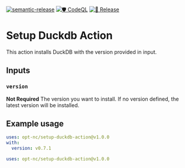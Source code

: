 [![semantic-release](https://img.shields.io/badge/%20%20%F0%9F%93%A6%F0%9F%9A%80-semantic--release-e10079.svg)](https://github.com/semantic-release/semantic-release)
[![🛡️ CodeQL](https://github.com/opt-nc/setup-duckdb-action/actions/workflows/codeql-analysis.yml/badge.svg)](https://github.com/opt-nc/setup-duckdb-action/actions/workflows/codeql-analysis.yml)
[![🚀 Release](https://github.com/opt-nc/setup-duckdb-action/actions/workflows/release.yml/badge.svg)](https://github.com/opt-nc/setup-duckdb-action/actions/workflows/release.yml)


# Setup Duckdb Action


This action installs DuckDB with the version provided in input.

## Inputs

### `version`

**Not Required** The version you want to install. If no version defined, the latest version will be installed.

## Example usage

```yaml
uses: opt-nc/setup-duckdb-action@v1.0.0
with:
  version: v0.7.1
```

```yaml
uses: opt-nc/setup-duckdb-action@v1.0.0
```
